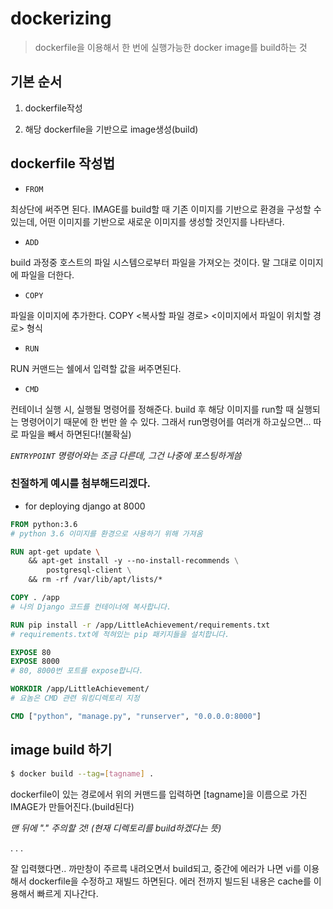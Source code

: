 # dockerizing
> dockerfile을 이용해서 한 번에 실행가능한 docker image를 build하는 것

## 기본 순서
1. dockerfile작성

2. 해당 dockerfile을 기반으로 image생성(build)


## dockerfile 작성법

- `FROM`

최상단에 써주면 된다.
IMAGE를 build할 때 기존 이미지를 기반으로 환경을 구성할 수 있는데,
어떤 이미지를 기반으로 새로운 이미지를 생성할 것인지를 나타낸다. 


- `ADD`

build 과정중 호스트의 파일 시스템으로부터 파일을 가져오는 것이다.
말 그대로 이미지에 파일을 더한다.


- `COPY`

파일을 이미지에 추가한다.
COPY <복사할 파일 경로> <이미지에서 파일이 위치할 경로> 형식


- `RUN`

RUN 커맨드는 쉘에서 입력할 값을 써주면된다.

- `CMD`

컨테이너 실행 시, 실행될 명령어를 정해준다.
build 후 해당 이미지를 run할 때 실행되는 명령어이기 때문에 한 번만 쓸 수 있다.
그래서 run명령어를 여러개 하고싶으면... 따로 파일을 빼서 하면된다!(불확실)

*`ENTRYPOINT` 명령어와는 조금 다른데, 그건 나중에 포스팅하게씀*


### 친절하게 예시를 첨부해드리겠다.
- for deploying django at 8000

```dockerfile
FROM python:3.6
# python 3.6 이미지를 환경으로 사용하기 위해 가져옴

RUN apt-get update \ 
	&& apt-get install -y --no-install-recommends \
		postgresql-client \
	&& rm -rf /var/lib/apt/lists/*

COPY . /app
# 나의 Django 코드를 컨테이너에 복사합니다.

RUN pip install -r /app/LittleAchievement/requirements.txt  
# requirements.txt에 적혀있는 pip 패키지들을 설치합니다.

EXPOSE 80
EXPOSE 8000  
# 80, 8000번 포트를 expose합니다.

WORKDIR /app/LittleAchievement/
# 요놈은 CMD 관련 워킹디렉토리 지정

CMD ["python", "manage.py", "runserver", "0.0.0.0:8000"]
```


## image build 하기
```bash
$ docker build --tag=[tagname] .
``` 
dockerfile이 있는 경로에서 위의 커맨드를 입력하면
[tagname]을 이름으로 가진 IMAGE가 만들어진다.(build된다)

*맨 뒤에 "." 주의할 것! (현재 디렉토리를 build하겠다는 뜻)*

.
.
.

잘 입력했다면..
까만창이 주르륵 내려오면서 build되고,
중간에 에러가 나면 vi를 이용해서 dockerfile을 수정하고 재빌드 하면된다.
에러 전까지 빌드된 내용은 cache를 이용해서 빠르게 지나간다.
